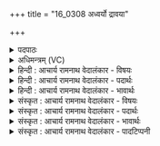 +++
title = "16_0308 अध्वर्यो द्रावया"

+++
<details><summary>पदपाठः</summary>

अ꣡ध्व꣢꣯र्यो। द्रा꣣व꣡य꣢। त्वम्। सो꣡म꣢꣯म्। इ꣡न्द्रः꣢꣯। पि꣣पासति। उ꣡प꣢꣯। उ꣣। नून꣢म्। यु꣣युजे। वृ꣡ष꣢꣯णा। हरी꣢꣯इ꣡ति꣢। आ। च꣣। जगाम। वृत्रहा꣢। वृ꣣त्र। हा꣢। ३०८।
</details>

<details><summary>अधिमन्त्रम् (VC)</summary>

- इन्द्रः
- देवातिथिः काण्वः
- बृहती
- मध्यमः
- ऐन्द्रं काण्डम्
</details>

<details><summary>हिन्दी : आचार्य रामनाथ वेदालंकार - विषयः</summary>

अगले मन्त्र में जीवात्मा के लिए शान्तरस को प्रवाहित करने के लिए कहा गया है।
</details>

<details><summary>हिन्दी : आचार्य रामनाथ वेदालंकार - पदार्थः</summary>

पदार्थान्वयभाषाः -  हे (अध्वर्यो) अध्यात्म-यज्ञ के अध्वर्यु मेरे मन ! (त्वम्) तू (सोमम्) शान्तरस को (आ द्रावय) चारों ओर से प्रवाहित कर, (इन्द्रः) आत्मा (पिपासति) उसका प्यासा है। (नूनम्) मानो, (वृत्रहा) शान्ति के बाधक अशान्त विचारों के हन्ता परमात्मा ने भी, तेरे अध्यात्म-यज्ञ में आने के लिए (वृषणा) बलवान् (हरी) वेग से ले जानेवाले घोड़ों को (उपो युयुजे) रथ में नियुक्त कर लिया है, और साथ ही साथ (आजगाम च) वह आ भी गया है ॥६॥ इस मन्त्र में उत्प्रेक्षालङ्कार है। ‘नूनम्’ शब्द उत्प्रेक्षावाचक है। कहा भी है—‘मन्ये, शङ्के, ध्रुवम्, प्रायः, नूनम्, इव आदि शब्द उत्प्रेक्षावाचक होते हैं।’ शरीररहित परमात्मा का रथ में घोड़ों को नियुक्त करना असंभव होने से ‘मानो घोड़ों को नियुक्त किया है’ इस रूप में उत्प्रेक्षा की गयी है। साथ ही ‘आत्मा शान्तिरस का प्यासा है’ इस कारण द्वारा शान्तरस-प्रवाह करने रूप कार्य का समर्थन होने से अर्थान्तरन्यास अलङ्कार भी है। इसके अतिरिक्त ‘घोड़ों को नियुक्त करते ही आ पहुँचा है’ इस प्रकार कारण-कार्य की एक-साथ प्रतीति होने से अतिशयोक्ति अलङ्कार भी है ॥६॥
</details>

<details><summary>हिन्दी : आचार्य रामनाथ वेदालंकार - भावार्थः</summary>

भावार्थभाषाः -  जीवात्मा को शान्तरस से तृप्त करने के लिए अपने मन को अध्वर्यु बनाकर सबको आन्तरिक शान्तियज्ञ का विस्तार करना चाहिए, क्योंकि शान्त आत्मा में ही परमात्मा का निवास होता है ॥६॥
</details>

<details><summary>संस्कृत : आचार्य रामनाथ वेदालंकार - विषयः</summary>

अथ जीवत्मने शान्तरसं प्रवाहयितुमाह।
</details>

<details><summary>संस्कृत : आचार्य रामनाथ वेदालंकार - पदार्थः</summary>

पदार्थान्वयभाषाः -  हे (अध्वर्यो) अध्यात्मयज्ञस्य ऋत्विग्भूत मम मानस ! अध्वर्युः अध्वरं युनक्ति, अध्वरस्य नेता, अध्वरं कामयते वा। अपि वाऽधीयाने युरुपबन्धः। निरु० १।७। मनो वा अध्वर्युः। श० १।५।१।२१। (त्वम् सोमम्) शान्तरसम् (आ द्रावय) समन्तात् प्रवाहय। द्रु गतौ धातोर्णिजन्तस्य रूपम्। संहितायां ‘अन्येषामपि दृश्यते’ इति दीर्घः। (इन्द्रः) जीवात्मा (पिपासति) पातुमिच्छति। (नूनम्) मन्ये, (वृत्रहा) शान्तिबाधकानाम् अशान्तविचाराणां हन्ता परमात्मापि त्वदध्यात्मयज्ञमागन्तुम् (वृषणा) वृषाणौ बलवन्तौ। वृषन् शब्दाद् द्वितीयाद्विवचनस्य ‘सुपां सुलुक्०’ अ० ७।१।३९ इति आकारादेशः। ‘वा षपूर्वस्य निगमे’ अ० ६।४।९ इति विकल्पनाद् उपधाया दीर्घाभावः। (हरी) वेगेन हर्तारौ अश्वौ (उपो युयुजे) उपनियुक्तवान् अस्ति, तत्समकालमेव (आजगाम च) आयातोऽप्यस्ति ॥६॥ अत्रोत्प्रेक्षालङ्कारः। ‘नूनम्’ इत्युत्प्रेक्षावाचकम्। “मन्ये शङ्के ध्रुवं प्रायो नूनमित्येवमादयः। उत्प्रेक्षावाचकाः शब्दा इव शब्दोऽपि तादृशः” इत्युक्तेः। अशरीरस्य परमात्मनो रथेऽश्वनियोजनासंभवात् ‘मन्ये हरी युयुजे’ इत्युत्प्रेक्षते। किञ्च ‘इन्द्रः पिपासति’ इति कारणेन सोमाद्रावणरूपकार्यस्य समर्थनादर्थान्तरन्यासः। अपि च हरियोजन-आगमनरूप कारणकार्ययोर्युगपत् प्रतीतेरतिशयोक्तिरपि२ ॥६॥
</details>

<details><summary>संस्कृत : आचार्य रामनाथ वेदालंकार - भावार्थः</summary>

भावार्थभाषाः -  जीवात्मानं शान्तिरसेन तर्पयितुं स्वकीयं मानसम् अध्वर्युं विधाय सर्वैराभ्यन्तरः शान्तियज्ञो विस्तारणीयः, यतः शान्त एवात्मनि परमात्मनो निवासः संजायते ॥६॥
</details>

<details><summary>संस्कृत : आचार्य रामनाथ वेदालंकार - पादटिप्पनी</summary>

टिप्पणी:   १. ऋ० ८।४।११। २. “पौर्वापर्यात्ययः कार्यहेत्वोः”। कार्यकारणयोः पौर्वापर्यविपर्ययश्च द्विधा भवति। कारणात् प्रथमं कार्यस्य भावे, द्वयोः समकालत्वे च। सा० द० १०।४७, कारिका वृत्तिश्च।
</details>
